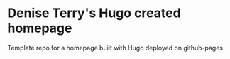 Denise Terry's Hugo created homepage
============

Template repo for a homepage built with Hugo deployed on github-pages